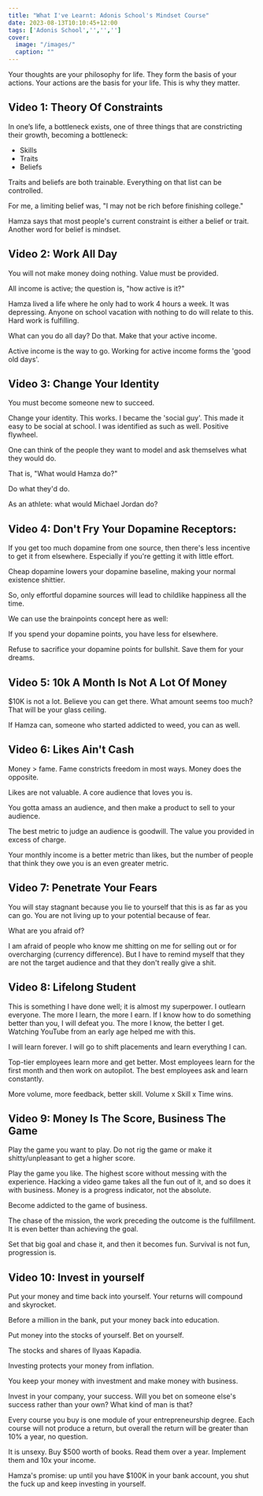 ```yaml
---
title: "What I've Learnt: Adonis School's Mindset Course"
date: 2023-08-13T10:10:45+12:00
tags: ['Adonis School','','','']
cover:
  image: "/images/"
  caption: ""
---
```

Your thoughts are your philosophy for life. They form the basis of your actions. Your actions are the basis for your life. This is why they matter.

## Video 1: Theory Of Constraints

In one’s life, a bottleneck exists, one of three things that are constricting their growth, becoming a bottleneck:

- Skills
- Traits
- Beliefs

Traits and beliefs are both trainable. Everything on that list can be controlled.

For me, a limiting belief was, "I may not be rich before finishing college."

Hamza says that most people's current constraint is either a belief or trait. Another word for belief is mindset.

## Video 2: Work All Day

You will not make money doing nothing. Value must be provided.

All income is active; the question is, "how active is it?"

Hamza lived a life where he only had to work 4 hours a week. It was depressing. Anyone on school vacation with nothing to do will relate to this. Hard work is fulfilling.

What can you do all day? Do that. Make that your active income.

Active income is the way to go. Working for active income forms the 'good old days'.

## Video 3: Change Your Identity

You must become someone new to succeed.

Change your identity. This works. I became the 'social guy'. This made it easy to be social at school. I was identified as such as well. Positive flywheel.

One can think of the people they want to model and ask themselves what they would do.

That is, "What would Hamza do?"

Do what they'd do.

As an athlete: what would Michael Jordan do?

## Video 4: Don't Fry Your Dopamine Receptors:

If you get too much dopamine from one source, then there's less incentive to get it from elsewhere. Especially if you're getting it with little effort.

Cheap dopamine lowers your dopamine baseline, making your normal existence shittier.

So, only effortful dopamine sources will lead to childlike happiness all the time.

We can use the brainpoints concept here as well:

If you spend your dopamine points, you have less for elsewhere.

Refuse to sacrifice your dopamine points for bullshit. Save them for your dreams.

## Video 5: 10k A Month Is Not A Lot Of Money

$10K is not a lot. Believe you can get there. What amount seems too much? That will be your glass ceiling.

If Hamza can, someone who started addicted to weed, you can as well.

## Video 6: Likes Ain't Cash

Money > fame. Fame constricts freedom in most ways. Money does the opposite.

Likes are not valuable. A core audience that loves you is.

You gotta amass an audience, and then make a product to sell to your audience.

The best metric to judge an audience is goodwill. The value you provided in excess of charge.

Your monthly income is a better metric than likes, but the number of people that think they owe you is an even greater metric.

## Video 7: Penetrate Your Fears
You will stay stagnant because you lie to yourself that this is as far as you can go. You are not living up to your potential because of fear.

What are you afraid of?

I am afraid of people who know me shitting on me for selling out or for overcharging (currency difference). But I have to remind myself that they are not the target audience and that they don't really give a shit.

## Video 8: Lifelong Student

This is something I have done well; it is almost my superpower. I outlearn everyone. The more I learn, the more I earn. If I know how to do something better than you, I will defeat you. The more I know, the better I get. Watching YouTube from an early age helped me with this.

I will learn forever. I will go to shift placements and learn everything I can.

Top-tier employees learn more and get better. Most employees learn for the first month and then work on autopilot. The best employees ask and learn constantly.

More volume, more feedback, better skill. Volume x Skill x Time wins.

## Video 9: Money Is The Score, Business The Game

Play the game you want to play. Do not rig the game or make it shitty/unpleasant to get a higher score.

Play the game you like. The highest score without messing with the experience. Hacking a video game takes all the fun out of it, and so does it with business. Money is a progress indicator, not the absolute.

Become addicted to the game of business.

The chase of the mission, the work preceding the outcome is the fulfillment. It is even better than achieving the goal.

Set that big goal and chase it, and then it becomes fun. Survival is not fun, progression is.

## Video 10: Invest in yourself

Put your money and time back into yourself. Your returns will compound and skyrocket.

Before a million in the bank, put your money back into education.

Put money into the stocks of yourself. Bet on yourself.

The stocks and shares of Ilyaas Kapadia.

Investing protects your money from inflation.

You keep your money with investment and make money with business.

Invest in your company, your success. Will you bet on someone else's success rather than your own? What kind of man is that?

Every course you buy is one module of your entrepreneurship degree. Each course will not produce a return, but overall the return will be greater than 10% a year, no question.

It is unsexy. Buy $500 worth of books. Read them over a year. Implement them and 10x your income.

Hamza's promise: up until you have $100K in your bank account, you shut the fuck up and keep investing in yourself.
